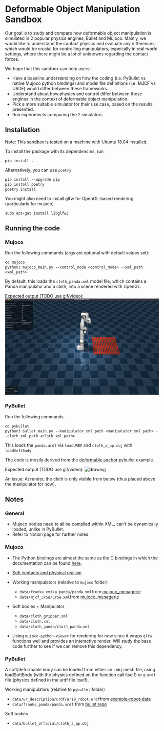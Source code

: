 # Deformable Object Manipulation Sandbox

Our goal is to study and compare how deformable object manipulation is simulated in 2 popular physics engines, Bullet and Mujoco. Mainly, we would like to understand the contact physics and evaluate any differences, which would be crucial for controlling manipulators, espeically in real-world settings, where there might be a lot of unknowns regarding the contact forces. 

We hope that this sandbox can help users:
* Have a baseline understanding on how the coding (i.e. PyBullet vs native Mujoco python bindings) and model file definitions (i.e. MJCF vs URDF) would differ between these frameworks. 
* Understand about how physics and control differ between these engines in the context of deformable object manipulation.
* Pick a more suitable simulator for their use case, based on the results presented.
* Run experiments comparing the 2 simulators

## Installation

Note: This sandbox is tested on a machine with Ubuntu 18.04 installed.

To install the package with its dependencies, run
```
pip install .
```

Alternatively, you can use `poetry`
```
pip install --upgrade pip
pip install poetry
poetry install
```

You might also need to install glfw for OpenGL-based rendering (particularly for mujoco)

```
sudo apt-get install libglfw3
```

## Running the code

### Mujoco

Run the following commands (args are optional with default values set):
```
cd mujoco
python3 mujoco_main.py --control_mode <control_mode> --xml_path <xml_path>
```

By default, this loads the `cloth_panda.xml` model file, which contains a Panda manipulator and a cloth, into a scene rendered with OpenGL.

Expected output (TODO use gif/video):
<img src="./doc_assets/mj_cloth_panda.png " alt="drawing" width="800"/>

<!-- For using Panda
```
python3 native_mujoco.py --control_mode <control_mode> --xml_path <xml_path>
``` -->

<!-- Using mujoco-viewer
```
python3 mujoco_with_viewer.py --xml_path data/franka_emika_panda/scene.xml
``` -->

### PyBullet

Run the following commands.

```
cd pybullet
python3 bullet_main.py --manipulator_xml_path <manipulator_xml_path> --cloth_xml_path <cloth_xml_path>
```

This loads the `panda.urdf` via `loadURDF` and `cloth_z_up.obj` with `loadSoftBody`. 

The code is mostly derived from the [deformable anchor](https://github.com/bulletphysics/bullet3/blob/master/examples/pybullet/examples/deformable_anchor.py) pybullet example. 

Expected output (TODO use gif/video):
<img src="./doc_assets/bullet_start.png " alt="drawing" width="800"/>

An issue: At render, the cloth is only visible from below (thus placed above the manipulator for now).  

<!-- <img src="./doc_assets/bullet_end.png " alt="drawing" width="800"/> -->
## Notes

### General 
* Mujoco bodies need to all be compiled within XML, can't be dynamically loaded, unlike in PyBullet. 
* Refer to Notion page for further notes

### Mujoco 
* The Python bindings are almost the same as the C bindings in which the documentation can be found [here](https://mujoco.readthedocs.io/en/latest/APIreference.html).

* [Soft contacts and physical realism](https://mujoco.readthedocs.io/en/latest/computation.html#physical-realism-and-soft-contacts)

* Working manipulators (relative to `mujoco` folder)
    * `data/franka_emika_panda/panda.xml`from [mujoco_menagerie](https://github.com/deepmind/mujoco_menagerie/tree/main/franka_emika_panda)
    * `data/mjcf_ur5e/ur5e.xml`from [mujoco_menagerie](https://github.com/deepmind/mujoco_menagerie/tree/main/franka_emika_panda)

* Soft bodies + Manipulator
    * `data/cloth_gripper.xml`
    * `data/cloth.xml`
    * `data/cloth_panda/cloth_panda.xml`

* Using `mujoco-python-viewer` for rendering for now since it wraps `glfw` functions well and provides an interactive render. Will study the base code further to see if we can remove this dependency. 

### PyBullet

A soft/deformable body can be loaded from either an `.obj` mesh file, using loadSoftBody (with the physics defined on the function call itself) or a `urdf` file (physics defined in the urdf file itself).

Working manipulators (relative to `pybullet` folder)
* `data/ur_description/urdf/ur10_robot.urdf`from [example-robot-data](https://github.com/Gepetto/example-robot-data/tree/master/robots/ur_description)
* `data/franka_panda/panda.urdf` from [bullet repo](https://github.com/bulletphysics/bullet3/tree/master/examples/pybullet/gym/pybullet_data/franka_panda)

Soft bodies
* `data/bullet_official/cloth_z_up.obj`

